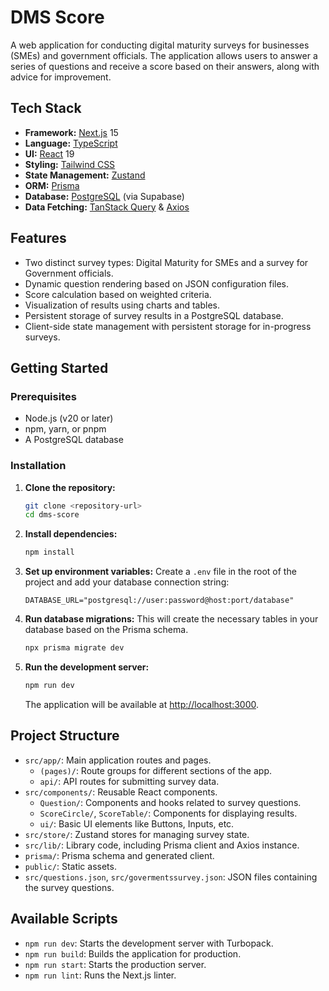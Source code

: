 # DMS Score

A web application for conducting digital maturity surveys for businesses (SMEs) and government officials. The application allows users to answer a series of questions and receive a score based on their answers, along with advice for improvement.

## Tech Stack

- **Framework:** [Next.js](https://nextjs.org/) 15
- **Language:** [TypeScript](https://www.typescriptlang.org/)
- **UI:** [React](https://react.dev/) 19
- **Styling:** [Tailwind CSS](https://tailwindcss.com/)
- **State Management:** [Zustand](https://zustand-demo.pmnd.rs/)
- **ORM:** [Prisma](https://www.prisma.io/)
- **Database:** [PostgreSQL](https://www.postgresql.org/) (via Supabase)
- **Data Fetching:** [TanStack Query](https://tanstack.com/query/latest) & [Axios](https://axios-http.com/)

## Features

- Two distinct survey types: Digital Maturity for SMEs and a survey for Government officials.
- Dynamic question rendering based on JSON configuration files.
- Score calculation based on weighted criteria.
- Visualization of results using charts and tables.
- Persistent storage of survey results in a PostgreSQL database.
- Client-side state management with persistent storage for in-progress surveys.

## Getting Started

### Prerequisites

- Node.js (v20 or later)
- npm, yarn, or pnpm
- A PostgreSQL database

### Installation

1. **Clone the repository:**
   ```bash
   git clone <repository-url>
   cd dms-score
   ```

2. **Install dependencies:**
   ```bash
   npm install
   ```

3. **Set up environment variables:**
   Create a `.env` file in the root of the project and add your database connection string:
   ```
   DATABASE_URL="postgresql://user:password@host:port/database"
   ```

4. **Run database migrations:**
   This will create the necessary tables in your database based on the Prisma schema.
   ```bash
   npx prisma migrate dev
   ```

5. **Run the development server:**
   ```bash
   npm run dev
   ```

   The application will be available at [http://localhost:3000](http://localhost:3000).

## Project Structure

- `src/app/`: Main application routes and pages.
  - `(pages)/`: Route groups for different sections of the app.
  - `api/`: API routes for submitting survey data.
- `src/components/`: Reusable React components.
  - `Question/`: Components and hooks related to survey questions.
  - `ScoreCircle/`, `ScoreTable/`: Components for displaying results.
  - `ui/`: Basic UI elements like Buttons, Inputs, etc.
- `src/store/`: Zustand stores for managing survey state.
- `src/lib/`: Library code, including Prisma client and Axios instance.
- `prisma/`: Prisma schema and generated client.
- `public/`: Static assets.
- `src/questions.json`, `src/govermentssurvey.json`: JSON files containing the survey questions.

## Available Scripts

- `npm run dev`: Starts the development server with Turbopack.
- `npm run build`: Builds the application for production.
- `npm run start`: Starts the production server.
- `npm run lint`: Runs the Next.js linter.